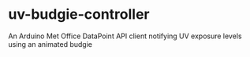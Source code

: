 # uv-budgie-controller
An Arduino Met Office DataPoint API client notifying UV exposure levels using an animated budgie
